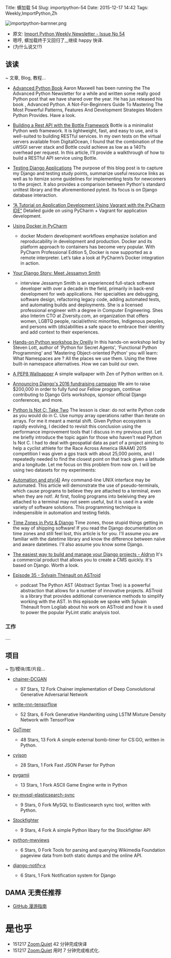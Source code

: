 Title: 蠎加载 54
Slug: importpython-54
Date: 2015-12-17 14:42
Tags: Weekly,ImportPython,Zh

![importpython-barnner.png](http://zoomq.qiniudn.com/ZQCollection/snap/importpython-barnner.png?imageView2/2/h/210)


- 原文: [Import Python Weekly Newsletter - Issue No 54](http://importpython.com/newsletter/no/54/)
- 嗯哼, 蠎加载终于又回归了,,,继续 happy 快译.
- (为什么说又!?)

## 该读
~ 文章, Blog, 教程...


- [Advanced Python Book](https://migrateup.com/store/advanced-python-book/)
Aaron Maxwell has been running the The Advanced Python Newsletter for a while and written some really good Python post that we have shared over the year. He has jus released his book , Advanced Python. A Not-For-Beginners Guide To Mastering The Most Powerful Patterns, Features And Development Strategies Modern Python Provides. Have a look. 

- [Building a Rest API with the Bottle Framework](http://www.toptal.com/bottle/building-a-rest-api-with-bottle-framework)
Bottle is a minimalist Python web framework. It is lightweight, fast, and easy to use, and is well-suited to building RESTful services. In my own tests on the virtual servers available from DigitalOcean, I found that the combination of the uWSGI server stack and Bottle could achieve as low as a 140?s overhead per request. In this article, I’ll provide a walkthrough of how to build a RESTful API service using Bottle. 

- [Testing Django Applications](http://blog.endpoint.com/2015/12/testing-django-applications.html)
The purpose of this blog post is to capture my Django and testing study points, summarize useful resource links as well as to itemize some guidelines for implementing tests for newcomers to the project. It also provides a comparison between Python's standard unittest library and the aforementioned pytest. Its focus is on Django database interaction. 

- [“A Tutorial on Application Development Using Vagrant with the PyCharm IDE“](https://developer.rackspace.com/blog/a-tutorial-on-application-development-using-vagrant-with-the-pycharm-ide)
Detailed guide on using PyCharm + Vagrant for application development. 

- [Using Docker in PyCharm](http://feedproxy.google.com/~r/Pycharm/~3/1kuKe77FdjI/)
    + docker
Modern development workflows emphasize isolation and reproducability in development and production. Docker and its platform approach to containers has become very popular. With PyCharm Professional Edition 5, Docker is now supported as a remote interpreter. Let’s take a look at PyCharm’s Docker integration in action. 

- [Your Django Story: Meet Jessamyn Smith](http://blog.djangogirls.org/post/135196284658)
    + interview
Jessamyn Smith is an experienced full-stack software developer with over a decade in the field, primarily in back-end development for web applications. Her specialties are debugging, software design, refactoring legacy code, adding automated tests, and automating builds and deployments. She is a licensed professional engineer with a degree in Computer Engineering. Shes also Interim CTO at Ziversity.com, an organization that offers women, LGBTQ people, racial/ethnic minorities, Indigenous peoples, and persons with (dis)abilities a safe space to embrace their identity and add context to their experiences. 

- [Hands-on Python workshop by Oreilly](http://www.oreilly.com/pub/e/3628)
In this hands-on workshop led by Steven Lott, author of 'Python for Secret Agents', 'Functional Python Programming' and 'Mastering Object-oriented Python' you will learn: What Namespaces are ? All the places we use them. Using the three built-in namespace alternatives. How we can build our own. 

- [A PEP8 Wallpapper](https://dl.dropboxusercontent.com/u/7335766/wall-pep8.png)
A simple wallpaper with Zen of Python written on it. 

- [Announcing Django's 2016 fundraising campaign](https://www.djangoproject.com/weblog/2015/dec/17/announcing-2016-fundraiser/)
We aim to raise $200,000 in order to fully fund our Fellow program, continue contributing to Django Girls workshops, sponsor official Django conferences, and more. 

- [Python Is Not C: Take Two](http://www.reddit.com/r/Python/comments/3x32d0/python_is_not_c_take_two/)
The lesson is clear: do not write Python code as you would do in C. Use numpy array operations rather than iterate on arrays. For me it meant a mental shift. Given Python ecosystem is rapidly evolving, I decided to revisit this conclusion using the performance improvement tools that I discuss in my previous post. Let me briefly introduce the topic again for those who haven't read Python Is Not C. I had to deal with geospatial data as part of a project aiming to help a cyclist athlete for the Race Across America (RAAM) 2015 competition I was given a gps track with about 25,000 points, and I repeatedly needed to find the closest point on that track given a latitude and a longitude. Let me focus on this problem from now on. I will be using two datasets for my experiments: 

- [Automation and pty(4)](http://www.reddit.com/r/Python/comments/3wyo2a/automation_and_pty4/)
Any command-line UNIX interface may be automated. This article will demonstrate the use of pseudo-terminals, which cause programs to believe they are attached to a terminal, even when they are not!. At first, fooling programs into beleiving they are attached to a terminal may not seem useful, but it is used in a wide variety of software solutions. This programming technique is indespensible in automation and testing fields. 

- [Time Zones in Pytz & Django](http://tommikaikkonen.github.io/timezones)
Time zones, those stupid things getting in the way of shipping software! If you read the Django documentation on time zones and still feel lost, this article is for you. I'll assume you are familiar with the datetime library and know the difference between naïve and aware datetimes. I'll also assume you know some Django. 

- [The easiest way to build and manage your Django projects - Aldryn](http://www.aldryn.com/en/)
It's a commercial product that allows you to create a CMS quickly. It's based on Django. Worth a look. 

- [Episode 35 - Sylvain Thénault on ASTroid](http://podcastinit.podbean.com/e/episode-35-sylvain-thenault-on-astroid/)
    + podcast
The Python AST (Abstract Syntax Tree) is a powerful abstraction that allows for a number of innovative projects. ASTroid is a library that provides additional convenience methods to simplify working with the AST. In this episode we spoke with Sylvain Thénault from Logilab about his work on ASTroid and how it is used to power the popular PyLint static analysis tool. 

### 工作

....

## 项目
~ 包/模块/库/片段...


- [chainer-DCGAN](https://github.com/mattya/chainer-DCGAN)
    - 97 Stars, 12 Fork
Chainer implementation of Deep Convolutional Generative Adversarial Network

- [write-rnn-tensorflow](https://github.com/hardmaru/write-rnn-tensorflow)
    - 52 Stars, 6 Fork
Generative Handwriting using LSTM Mixture Density Network with TensorFlow

- [GoTimer](https://github.com/LangdalP/GoTimer)
    - 48 Stars, 13 Fork
A simple external bomb-timer for CS:GO, written in Python.

- [cyjson](https://github.com/mitghi/cyjson)
    - 28 Stars, 1 Fork
Fast JSON Parser for Python

- [pygamii](https://github.com/carlosmaniero/pygamii)
    - 13 Stars, 1 Fork
ASCII Game Engine write in Python

- [py-mysql-elasticsearch-sync](https://github.com/zhongbiaodev/py-mysql-elasticsearch-sync)
    - 9 Stars, 0 Fork
MySQL to Elasticsearch sync tool, written with Python.

- [Stockfighter](https://github.com/Rami114/Stockfighter)
    - 9 Stars, 4 Fork
A simple Python libary for the Stockfighter API

- [python-mwviews](https://github.com/mediawiki-utilities/python-mwviews)
    - 6 Stars, 0 Fork
Tools for parsing and querying Wikimedia Foundation pageview data from both static dumps and the online API.

- [django-notify-x](https://github.com/v1k45/django-notify-x)
    - 6 Stars, 1 Fork
Notification system for Django


## DAMA 无责任推荐

- [GitHub 漫游指南](https://github.com/phodal/github-roam)

# 是也乎

- 151217 [Zoom.Quiet](http://zoomquiet.io) 42 分钟完成快译
- 151217 [Zoom.Quiet](http://zoomquiet.io) 用时 7 分钟完成格式化.
